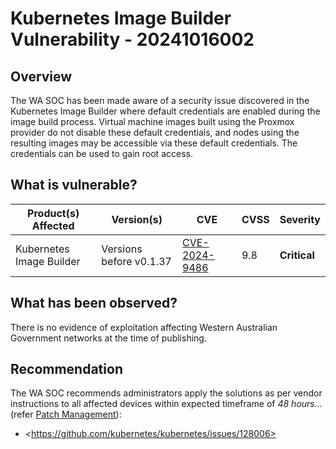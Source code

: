# Kubernetes Image Builder Vulnerability - 20241016002

## Overview

The WA SOC has been made aware of a security issue discovered in the Kubernetes Image Builder where default credentials are enabled during the image build process. Virtual machine images built using the Proxmox provider do not disable these default credentials, and nodes using the resulting images may be accessible via these default credentials. The credentials can be used to gain root access.

## What is vulnerable?

| Product(s) Affected      | Version(s)              | CVE                                                             | CVSS | Severity     |
| ------------------------ | ----------------------- | --------------------------------------------------------------- | ---- | ------------ |
| Kubernetes Image Builder | Versions before v0.1.37 | [CVE-2024-9486](https://nvd.nist.gov/vuln/detail/CVE-2024-9486) | 9.8  | **Critical** |

## What has been observed?

There is no evidence of exploitation affecting Western Australian Government networks at the time of publishing.

## Recommendation

The WA SOC recommends administrators apply the solutions as per vendor instructions to all affected devices within expected timeframe of *48 hours...* (refer [Patch Management](../guidelines/patch-management.md)):

- \<https://github.com/kubernetes/kubernetes/issues/128006>
